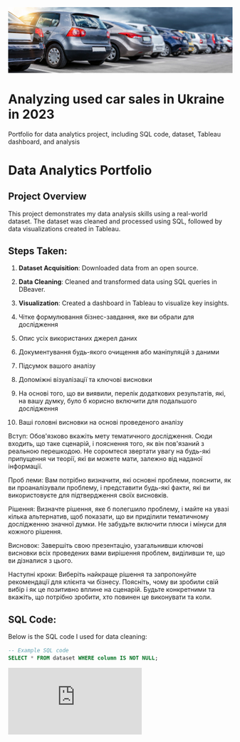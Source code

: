 ![Alt text](https://github.com/igor-cp3/data-analytics-portfolio/blob/main/Cars_image.jpg)


# Analyzing used car sales in Ukraine in 2023
Portfolio for data analytics project, including SQL code, dataset, Tableau dashboard, and analysis

# Data Analytics Portfolio

## Project Overview
This project demonstrates my data analysis skills using a real-world dataset. The dataset was cleaned and processed using SQL, followed by data visualizations created in Tableau.

## Steps Taken:
1. **Dataset Acquisition**: Downloaded data from an open source.
2. **Data Cleaning**: Cleaned and transformed data using SQL queries in DBeaver.
3. **Visualization**: Created a dashboard in Tableau to visualize key insights.


1. Чітке формулювання бізнес-завдання, яке ви обрали для дослідження
2. Опис усіх використаних джерел даних
3. Документування будь-якого очищення або маніпуляцій з даними
4. Підсумок вашого аналізу
5. Допоміжні візуалізації та ключові висновки
6. На основі того, що ви виявили, перелік додаткових результатів, які, на вашу думку, було б корисно включити для подальшого дослідження
7. Ваші головні висновки на основі проведеного аналізу





Вступ: Обов'язково вкажіть мету тематичного дослідження. Сюди входить, що таке сценарій, і пояснення того, як він пов'язаний з реальною перешкодою. Не соромтеся звертати увагу на будь-які припущення чи теорії, які ви можете мати, залежно від наданої інформації. 

Проб леми: Вам потрібно визначити, які основні проблеми, пояснити, як ви проаналізували проблему, і представити будь-які факти, які ви використовуєте для підтвердження своїх висновків.

Рішення: Визначте рішення, яке б полегшило проблему, і майте на увазі кілька альтернатив, щоб показати, що ви приділили тематичному дослідженню значної думки. Не забудьте включити плюси і мінуси для кожного рішення.

Висновок: Завершіть свою презентацію, узагальнивши ключові висновки всіх проведених вами вирішення проблем, виділивши те, що ви дізналися з цього.

Наступні кроки: Виберіть найкраще рішення та запропонуйте рекомендації для клієнта чи бізнесу. Поясніть, чому ви зробили свій вибір і як це позитивно вплине на сценарій. Будьте конкретними та вкажіть, що потрібно зробити, хто повинен це виконувати та коли.


## SQL Code:
Below is the SQL code I used for data cleaning:

```sql
-- Example SQL code
SELECT * FROM dataset WHERE column IS NOT NULL;
```

![Alt text](https://github.com/igor-cp3/data-analytics-portfolio/blob/main/Dashboard_used_cars_sales_Ukraine_2023.pdf)


